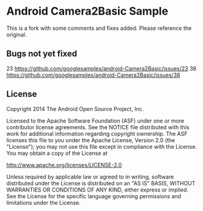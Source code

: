 
Android Camera2Basic Sample
===================================

This is a fork with some comments and fixes added. Please reference the original.

Bugs not yet fixed
------------------

23 https://github.com/googlesamples/android-Camera2Basic/issues/23
38 https://github.com/googlesamples/android-Camera2Basic/issues/38

License
-------

Copyright 2014 The Android Open Source Project, Inc.

Licensed to the Apache Software Foundation (ASF) under one or more contributor
license agreements.  See the NOTICE file distributed with this work for
additional information regarding copyright ownership.  The ASF licenses this
file to you under the Apache License, Version 2.0 (the "License"); you may not
use this file except in compliance with the License.  You may obtain a copy of
the License at

http://www.apache.org/licenses/LICENSE-2.0

Unless required by applicable law or agreed to in writing, software
distributed under the License is distributed on an "AS IS" BASIS, WITHOUT
WARRANTIES OR CONDITIONS OF ANY KIND, either express or implied.  See the
License for the specific language governing permissions and limitations under
the License.

